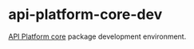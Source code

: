 # api-platform-core-dev
[API Platform core](https://github.com/api-platform/core)
package development environment.
